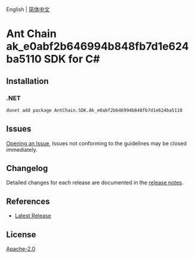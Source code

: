 English | [简体中文](README-CN.md)

# Ant Chain ak_e0abf2b646994b848fb7d1e624ba5110 SDK for C#

## Installation

### .NET

```bash
donet add package AntChain.SDK.Ak_e0abf2b646994b848fb7d1e624ba5110
```

## Issues

[Opening an Issue](https://github.com/alipay/antchain-openapi-prod-sdk/issues/new), Issues not conforming to the guidelines may be closed immediately.

## Changelog

Detailed changes for each release are documented in the [release notes](./ChangeLog.md).

## References

* [Latest Release](https://github.com/alipay/antchain-openapi-prod-sdk/)

## License

[Apache-2.0](http://www.apache.org/licenses/LICENSE-2.0)
